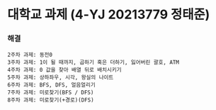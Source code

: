 # 대학교 과제 (4-YJ 20213779 정태준)

### 해결
```
2주차 과제: 동전0
3주차 과제: 1이 될 때까지, 곱하기 혹은 더하기, 잃어버린 괄호, ATM
4주차 과제: 0 값을 찾아 배열 뒤로 배치시키기
5주차 과제: 상하좌우, 시각, 왕실의 나이트
6주차 과제: BFS, DFS, 얼음얼리기
7주차 과제: 미로찾기(BFS / DFS)
8주차 과제: 미로찾기(+경로)(DFS)
```
